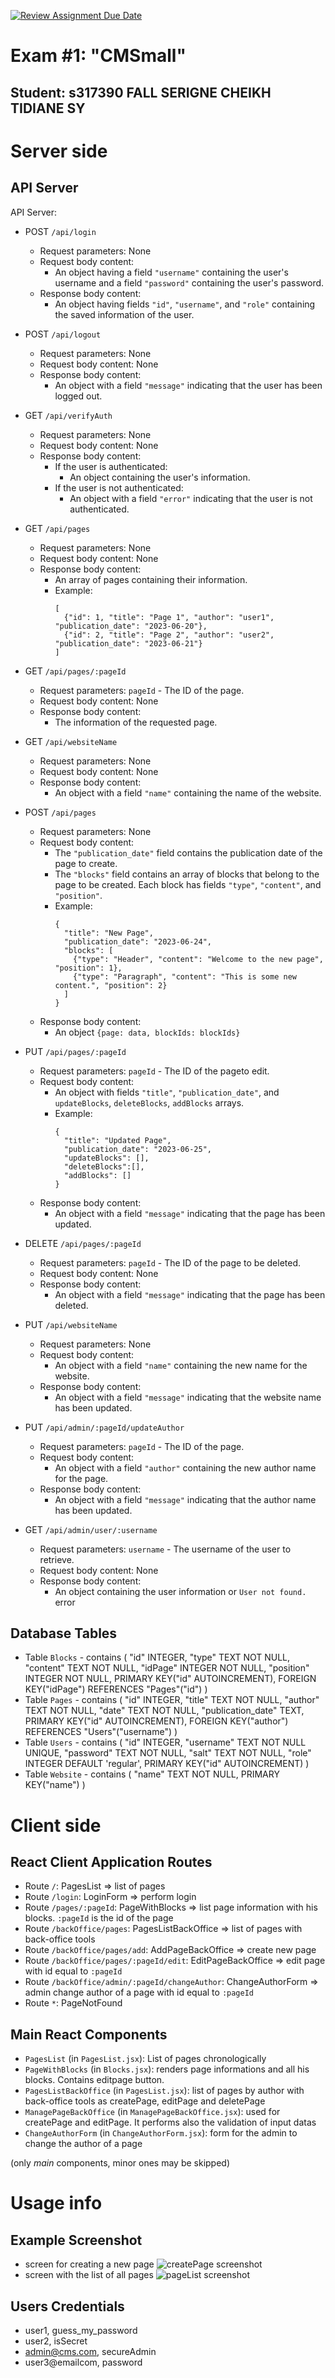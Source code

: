 [![Review Assignment Due Date](https://classroom.github.com/assets/deadline-readme-button-24ddc0f5d75046c5622901739e7c5dd533143b0c8e959d652212380cedb1ea36.svg)](https://classroom.github.com/a/_XpznRuT)
# Exam #1: "CMSmall"

## Student: s317390 FALL SERIGNE CHEIKH TIDIANE SY 

# Server side

## API Server

API Server:

- POST `/api/login`
  - Request parameters: None
  - Request body content: 
    - An object having a field `"username"` containing the user's username and a field `"password"` containing the user's password.
  - Response body content:
    - An object having fields `"id"`, `"username"`, and `"role"` containing the saved information of the user.

- POST `/api/logout`
  - Request parameters: None
  - Request body content: None
  - Response body content:
    - An object with a field `"message"` indicating that the user has been logged out.

- GET `/api/verifyAuth`
  - Request parameters: None
  - Request body content: None
  - Response body content:
    - If the user is authenticated:
      - An object containing the user's information.
    - If the user is not authenticated:
      - An object with a field `"error"` indicating that the user is not authenticated.

- GET `/api/pages`
  - Request parameters: None
  - Request body content: None
  - Response body content:
    - An array of pages containing their information.
    - Example:
      ```
      [
        {"id": 1, "title": "Page 1", "author": "user1", "publication_date": "2023-06-20"},
        {"id": 2, "title": "Page 2", "author": "user2", "publication_date": "2023-06-21"}
      ]
      ```

- GET `/api/pages/:pageId`
  - Request parameters: `pageId` - The ID of the page.
  - Request body content: None
  - Response body content:
    - The information of the requested page.

- GET `/api/websiteName`
  - Request parameters: None
  - Request body content: None
  - Response body content:
    - An object with a field `"name"` containing the name of the website.

- POST `/api/pages`
  - Request parameters: None
  - Request body content:
    - The `"publication_date"` field contains the publication date of the page to create.
    - The `"blocks"` field contains an array of blocks that belong to the page to be created. Each block has fields `"type"`, `"content"`, and `"position"`.
    - Example:
      ```
      {
        "title": "New Page",
        "publication_date": "2023-06-24",
        "blocks": [
          {"type": "Header", "content": "Welcome to the new page", "position": 1},
          {"type": "Paragraph", "content": "This is some new content.", "position": 2}
        ]
      }
      ```
  - Response body content:
    - An object `{page: data, blockIds: blockIds}`

- PUT `/api/pages/:pageId`
  - Request parameters: `pageId` - The ID of the pageto edit.
  - Request body content:
    - An object with fields `"title"`, `"publication_date"`, and `updateBlocks`, `deleteBlocks`, `addBlocks` arrays.
    - Example:
      ```
      {
        "title": "Updated Page",
        "publication_date": "2023-06-25",
        "updateBlocks": [],
        "deleteBlocks":[],
        "addBlocks": []
      }
      ```
  - Response body content:
    - An object with a field `"message"` indicating that the page has been updated.

- DELETE `/api/pages/:pageId`
  - Request parameters: `pageId` - The ID of the page to be deleted.
  - Request body content: None
  - Response body content:
    - An object with a field `"message"` indicating that the page has been deleted.

- PUT `/api/websiteName`
  - Request parameters: None
  - Request body content:
    - An object with a field `"name"` containing the new name for the website.
  - Response body content:
    - An object with a field `"message"` indicating that the website name has been updated.

- PUT `/api/admin/:pageId/updateAuthor`
  - Request parameters: `pageId` - The ID of the page.
  - Request body content:
    - An object with a field `"author"` containing the new author name for the page.
  - Response body content:
    - An object with a field `"message"` indicating that the author name has been updated.

- GET `/api/admin/user/:username`
  - Request parameters: `username` - The username of the user to retrieve.
  - Request body content: None
  - Response body content:
    - An object containing the user information or `User not found.` error


## Database Tables

- Table `Blocks` - contains (
	"id"	INTEGER,
	"type"	TEXT NOT NULL,
	"content"	TEXT NOT NULL,
	"idPage"	INTEGER NOT NULL,
	"position"	INTEGER NOT NULL,
	PRIMARY KEY("id" AUTOINCREMENT),
	FOREIGN KEY("idPage") REFERENCES "Pages"("id")
)
- Table `Pages` - contains (
	"id"	INTEGER,
	"title"	TEXT NOT NULL,
	"author"	TEXT NOT NULL,
	"date"	TEXT NOT NULL,
	"publication_date"	TEXT,
	PRIMARY KEY("id" AUTOINCREMENT),
	FOREIGN KEY("author") REFERENCES "Users"("username")
)
- Table `Users` - contains (
	"id"	INTEGER,
	"username"	TEXT NOT NULL UNIQUE,
	"password"	TEXT NOT NULL,
	"salt"	TEXT NOT NULL,
	"role"	INTEGER DEFAULT 'regular',
	PRIMARY KEY("id" AUTOINCREMENT)
)
- Table `Website` - contains (
	"name"	TEXT NOT NULL,
	PRIMARY KEY("name")
)

# Client side


## React Client Application Routes

- Route `/`: PagesList => list of pages
- Route `/login`: LoginForm => perform login
- Route `/pages/:pageId`: PageWithBlocks => list page information with his blocks. `:pageId` is the id of the page
- Route `/backOffice/pages`: PagesListBackOffice => list of pages with back-office tools
- Route `/backOffice/pages/add`: AddPageBackOffice => create new page
- Route `/backOffice/pages/:pageId/edit`: EditPageBackOffice => edit page with id equal to `:pageId`
- Route `/backOffice/admin/:pageId/changeAuthor`: ChangeAuthorForm => admin change author of a page with id equal to `:pageId`
- Route `*`: PageNotFound


## Main React Components

- `PagesList` (in `PagesList.jsx`): List of pages chronologically
- `PageWithBlocks` (in `Blocks.jsx`): renders page informations and all his blocks. Contains editpage button.
- `PagesListBackOffice` (in `PagesList.jsx`): list of pages by author with back-office tools as createPage, editPage and deletePage
- `ManagePageBackOffice` (in `ManagePageBackOffice.jsx`): used for createPage and editPage. It performs also the validation of input datas
- `ChangeAuthorForm` (in `ChangeAuthorForm.jsx`): form for the admin to change the author of a page

(only _main_ components, minor ones may be skipped)

# Usage info

## Example Screenshot
- screen for creating a new page
![createPage screenshot](./client/public/createPage.png)
- screen with the list of all pages
![pageList screenshot](./client/public/pageList_front-office.png)

## Users Credentials

- user1, guess_my_password
- user2, isSecret
- admin@cms.com, secureAdmin
- user3@emailcom, password

